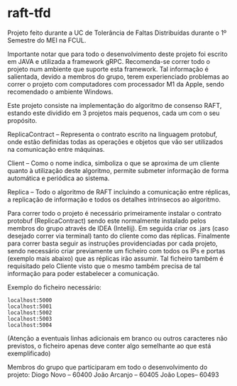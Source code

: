 # raft-tfd


Projeto feito durante a UC de Tolerância de Faltas Distribuídas durante o 1º Semestre do MEI na FCUL.

Importante notar que para todo o desenvolvimento deste projeto foi escrito em JAVA e utilizada a framework gRPC.
Recomenda-se correr todo o projeto num ambiente que suporte esta framework.
Tal informação é salientada, devido a membros do grupo, terem experienciado problemas ao correr o projeto com computadores com processador M1 da Apple, sendo recomendado o ambiente Windows.

Este projeto consiste na implementação do algoritmo de consenso RAFT, estando este dividido em 3 projetos mais pequenos, cada um com o seu propósito.

ReplicaContract – Representa o contrato escrito na linguagem protobuf, onde estão definidas todas as operações e objetos que vão ser utilizados na comunicação entre máquinas.

Client – Como o nome indica, simboliza o que se aproxima de um cliente quanto à utilização deste algoritmo, permite submeter informação de forma automática e periódica ao sistema.

Replica – Todo o algoritmo de RAFT incluindo a comunicação entre réplicas, a replicação de informação e todos os detalhes intrínsecos ao algoritmo.

Para correr todo o projeto é necessário primeiramente instalar o contrato protobuf (ReplicaContract) sendo este normalmente instalado pelos membros do grupo através de IDEA (Intellij). Em seguida criar os .jars (caso desejado correr via terminal) tanto do cliente como das réplicas. Finalmente para correr basta seguir as instruções providenciadas por cada projeto, sendo necessário criar previamente um ficheiro com todos os IPs e portas (exemplo mais abaixo) que as réplicas irão assumir. Tal ficheiro também é requisitado pelo Cliente visto que o mesmo também precisa de tal informação para poder estabelecer a comunicação. 

Exemplo do ficheiro necessário:
```
localhost:5000
localhost:5001
localhost:5002
localhost:5003
localhost:5004
```
(Atenção a eventuais linhas adicionais em branco ou outros caracteres não previstos, o ficheiro apenas deve conter algo semelhante ao que está exemplificado)
	
Membros do grupo que participaram em todo o desenvolvimento do projeto:
Diogo Novo – 60400
João Arcanjo – 60405
João Lopes– 60493 
